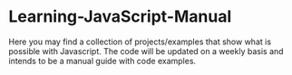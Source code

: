 # Learning-JavaScript-Manual
 Here you may find a collection of projects/examples that show what is possible with Javascript.
 The code will be updated on a weekly basis and intends to be a manual guide with code examples.
 
